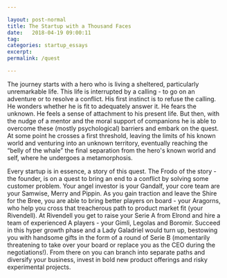 ```yaml
---

layout: post-normal
title: The Startup with a Thousand Faces
date:   2018-04-19 09:00:11
tag: 
categories: startup_essays
excerpt: 
permalink: /quest

---
```


The journey starts with a hero who is living a sheltered, particularly unremarkable life. This life is interrupted by a calling - to go on an adventure or to resolve a conflict. His first instinct is to refuse the calling. He wonders whether he is fit to adequately answer it. He fears the unknown. He feels a sense of attachment to his present life.  But then, with the nudge of a mentor and the moral support of companions he is able to overcome these (mostly psychological) barriers and embark on the quest. At some point he crosses a first threshold, leaving the limits of his known world and venturing into an unknown territory, eventually reaching the “belly of the whale”  the final separation from the hero's known world and self, where he undergoes a metamorphosis. 

Every startup is in essence, a story of this quest. The Frodo of the story -  the founder, is on a quest to bring an end to a conflict by solving some customer problem. Your angel investor is your Gandalf, your core team are your Samwise, Merry and Pippin. As you gain traction and leave the Shire for the Bree, you are able to bring better players on board - your Aragorns, who help you cross that treacherous path to product market fit (your Rivendell). At Rivendell you get to raise your Serie A from Elrond and hire a team of experienced A players - your Gimli, Legolas and Boromir. Succeed in this hyper growth phase and a Lady Galadriel would turn up, bestowing you with handsome gifts in the form of a round of Serie B (momentarily threatening to take over your board or replace you as the CEO during the negotiations!). From there on you can branch into separate paths and diversify your business, invest in bold new product offerings and risky experimental projects.